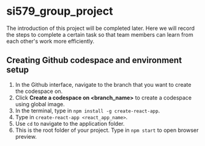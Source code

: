 # si579_group_project  
The introduction of this project will be completed later. Here we will record the steps to complete a certain task so that team members can learn from each other's work more efficiently.  

## Creating Github codespace and environment setup  

1. In the Github interface, navigate to the branch that you want to create the codespace on.
2. Click **Create a codespace on <branch_name>** to create a codespace using global image.
3. In the terminal, type in `npm install -g create-react-app`.
4. Type in `create-react-app <react_app_name>`.
5. Use `cd` to navigate to the application folder.
6. This is the root folder of your project. Type in `npm start` to open browser preview.
